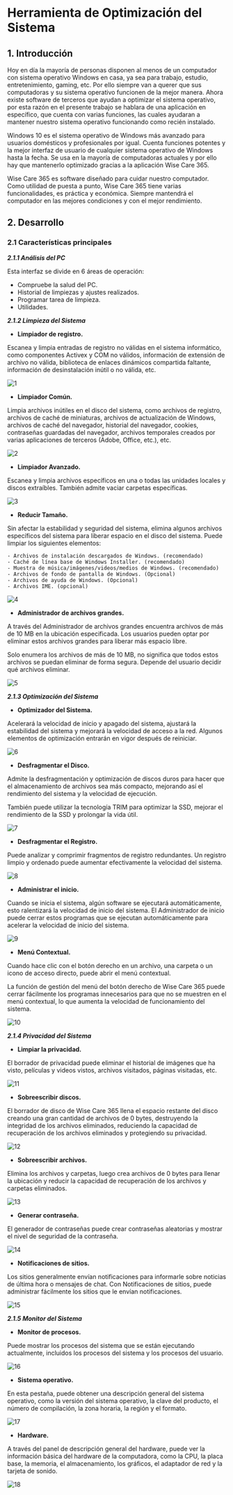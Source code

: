 # **Herramienta de Optimización del Sistema**

## **1. Introducción**

Hoy en día la mayoría de personas disponen al menos de un computador con sistema operativo Windows en casa, ya sea para trabajo, estudio, entretenimiento, gaming, etc. Por ello siempre van a querer que sus computadoras y su sistema operativo funcionen de la mejor manera. Ahora existe software de terceros que ayudan a optimizar el sistema operativo, por esta razón en el presente trabajo se hablara de una aplicación en específico, que cuenta con varias funciones, las cuales ayudaran a mantener nuestro sistema operativo funcionando como recién instalado.

Windows 10 es el sistema operativo de Windows más avanzado para usuarios domésticos y profesionales por igual. Cuenta funciones potentes y la mejor interfaz de usuario de cualquier sistema operativo de Windows hasta la fecha. Se usa en la mayoría de computadoras actuales y por ello hay que mantenerlo optimizado gracias a la aplicación Wise Care 365.

Wise Care 365 es software diseñado para cuidar nuestro computador. Como utilidad de puesta a punto, Wise Care 365 tiene varias funcionalidades, es práctica y económica. Siempre mantendrá el computador en las mejores condiciones y con el mejor rendimiento.

## **2. Desarrollo** 
    
### **2.1 Características principales**

***2.1.1 Análisis del PC***

Esta interfaz se divide en 6 áreas de operación:

- Compruebe la salud del PC.
- Historial de limpiezas y ajustes realizados.
- Programar tarea de limpieza.
- Utilidades.

***2.1.2 Limpieza del Sistema***

- **Limpiador de registro.**

Escanea y limpia entradas de registro no válidas en el sistema informático, como componentes Activex y COM no válidos, información de extensión de archivo no válida, biblioteca de enlaces dinámicos compartida faltante, información de desinstalación inútil o no válida, etc.

![1](/H.I.M/1.png)

- **Limpiador Común.**

Limpia archivos inútiles en el disco del sistema, como archivos de registro, archivos de caché de miniaturas, archivos de actualización de Windows, archivos de caché del navegador, historial del navegador, cookies, contraseñas guardadas del navegador, archivos temporales creados por varias aplicaciones de terceros (Adobe, Office, etc.), etc.

![2](/H.I.M/2.jpg)

- **Limpiador Avanzado.**

Escanea y limpia archivos específicos en una o todas las unidades locales y discos extraíbles. También admite vaciar carpetas específicas.

![3](/H.I.M/3.png)

- **Reducir Tamaño.**

Sin afectar la estabilidad y seguridad del sistema, elimina algunos archivos específicos del sistema para liberar espacio en el disco del sistema. Puede limpiar los siguientes elementos:

    - Archivos de instalación descargados de Windows. (recomendado)
    - Caché de línea base de Windows Installer. (recomendado)
    - Muestra de música/imágenes/videos/medios de Windows. (recomendado)
    - Archivos de fondo de pantalla de Windows. (Opcional)
    - Archivos de ayuda de Windows. (Opcional)
    - Archivos IME. (opcional) 

![4](/H.I.M/4.png)    

- **Administrador de archivos grandes.**

A través del Administrador de archivos grandes encuentra archivos de más de 10 MB en la ubicación especificada. Los usuarios pueden optar por eliminar estos archivos grandes para liberar más espacio libre.

Solo enumera los archivos de más de 10 MB, no significa que todos estos archivos se puedan eliminar de forma segura. Depende del usuario decidir qué archivos eliminar.

![5](/H.I.M/5.png)   

***2.1.3 Optimización del Sistema***

- **Optimizador del Sistema.**

Acelerará la velocidad de inicio y apagado del sistema, ajustará la estabilidad del sistema y mejorará la velocidad de acceso a la red. Algunos elementos de optimización entrarán en vigor después de reiniciar.

![6](/H.I.M/6.png)  

- **Desfragmentar el Disco.**

Admite la desfragmentación y optimización de discos duros para hacer que el almacenamiento de archivos sea más compacto, mejorando así el rendimiento del sistema y la velocidad de ejecución.

También puede utilizar la tecnología TRIM para optimizar la SSD, mejorar el rendimiento de la SSD y prolongar la vida útil.

![7](/H.I.M/7.png)  

- **Desfragmentar el Registro.**

Puede analizar y comprimir fragmentos de registro redundantes. Un registro limpio y ordenado puede aumentar efectivamente la velocidad del sistema.

![8](/H.I.M/8.png)  

- **Administrar el inicio.**

Cuando se inicia el sistema, algún software se ejecutará automáticamente, esto ralentizará la velocidad de inicio del sistema. El Administrador de inicio puede cerrar estos programas que se ejecutan automáticamente para acelerar la velocidad de inicio del sistema.

![9](/H.I.M/9.png) 

- **Menú Contextual.**

Cuando hace clic con el botón derecho en un archivo, una carpeta o un icono de acceso directo, puede abrir el menú contextual.

La función de gestión del menú del botón derecho de Wise Care 365 puede cerrar fácilmente los programas innecesarios para que no se muestren en el menú contextual, lo que aumenta la velocidad de funcionamiento del sistema.

![10](/H.I.M/10.png) 

***2.1.4 Privacidad del Sistema***

- **Limpiar la privacidad.**

El borrador de privacidad puede eliminar el historial de imágenes que ha visto, películas y videos vistos, archivos visitados, páginas visitadas, etc.

![11](/H.I.M/11.png) 

- **Sobreescribir discos.**

El borrador de disco de Wise Care 365 llena el espacio restante del disco creando una gran cantidad de archivos de 0 bytes, destruyendo la integridad de los archivos eliminados, reduciendo la capacidad de recuperación de los archivos eliminados y protegiendo su privacidad.

![12](/H.I.M/12.png) 

- **Sobreescribir archivos.**

Elimina los archivos y carpetas, luego crea archivos de 0 bytes para llenar la ubicación y reducir la capacidad de recuperación de los archivos y carpetas eliminados.

![13](/H.I.M/13.png) 

- **Generar contraseña.**

El generador de contraseñas puede crear contraseñas aleatorias y mostrar el nivel de seguridad de la contraseña.

![14](/H.I.M/14.png) 

- **Notificaciones de sitios.**

Los sitios generalmente envían notificaciones para informarle sobre noticias de última hora o mensajes de chat. Con Notificaciones de sitios, puede administrar fácilmente los sitios que le envían notificaciones.

![15](/H.I.M/15.png) 

***2.1.5 Monitor del Sistema***

- **Monitor de procesos.**

Puede mostrar los procesos del sistema que se están ejecutando actualmente, incluidos los procesos del sistema y los procesos del usuario.

![16](/H.I.M/16.png) 

- **Sistema operativo.**

En esta pestaña, puede obtener una descripción general del sistema operativo, como la versión del sistema operativo, la clave del producto, el número de compilación, la zona horaria, la región y el formato.

![17](/H.I.M/17.png) 

- **Hardware.**

A través del panel de descripción general del hardware, puede ver la información básica del hardware de la computadora, como la CPU, la placa base, la memoria, el almacenamiento, los gráficos, el adaptador de red y la tarjeta de sonido.

![18](/H.I.M/18.png) 